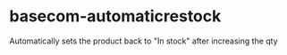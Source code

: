# basecom-automaticrestock
Automatically sets the product back to "In stock" after increasing the qty
